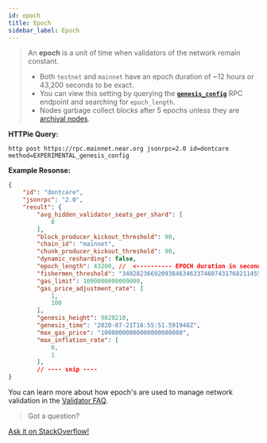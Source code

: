 ```yaml
---
id: epoch
title: Epoch
sidebar_label: Epoch
---
```


> An **epoch** is a unit of time when validators of the network remain constant.
>
> - Both `testnet` and `mainnet` have an epoch duration of ~12 hours or 43,200 seconds to be exact.  
> - You can view this setting by querying the **[`genesis_config`](/docs/develop/front-end/rpc#genesis-config)** RPC endpoint and searching for `epoch_length`.
> - Nodes garbage collect blocks after 5 epochs unless they are [archival nodes](/docs/roles/integrator/exchange-integration#running-an-archival-node).

**HTTPie Query:**

```text
http post https://rpc.mainnet.near.org jsonrpc=2.0 id=dontcare method=EXPERIMENTAL_genesis_config
```

**Example Resonse:**

```json
{
    "id": "dontcare",
    "jsonrpc": "2.0",
    "result": {
        "avg_hidden_validator_seats_per_shard": [
            0
        ],
        "block_producer_kickout_threshold": 90,
        "chain_id": "mainnet",
        "chunk_producer_kickout_threshold": 90,
        "dynamic_resharding": false,
        "epoch_length": 43200, //  <---------- EPOCH duration in seconds
        "fishermen_threshold": "340282366920938463463374607431768211455",
        "gas_limit": 1000000000000000,
        "gas_price_adjustment_rate": [
            1,
            100
        ],
        "genesis_height": 9820210,
        "genesis_time": "2020-07-21T16:55:51.591948Z",
        "max_gas_price": "10000000000000000000000",
        "max_inflation_rate": [
            0,
            1
        ],
        // ---- snip ----
}
```

You can learn more about how epoch's are used to manage network validation in the [Validator FAQ](/docs/validator/staking-faq#what-is-an-epoch).

>Got a question?
<a href="https://stackoverflow.com/questions/tagged/nearprotocol">
  <h8>Ask it on StackOverflow!</h8></a>

